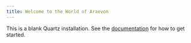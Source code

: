 ```yaml
---
title: Welcome to the World of Araevon
---
```


This is a blank Quartz installation.
See the [documentation](https://quartz.jzhao.xyz) for how to get started.